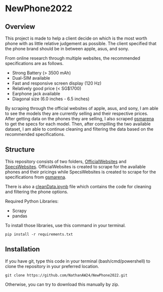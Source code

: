 # NewPhone2022

## Overview
This project is made to help a client decide on which is the most worth phone with as little relative judgement as possible. The client specified that the phone brand should be in between apple, asus, and sony.

From online research through multiple websites, the recommended specifications are as follows.
- Strong Battery (> 3500 mAh)
- Dual-SIM available
- Fast and responsive screen display (120 Hz)
- Relatively good price (< SG$1700)
- Earphone jack available
- Diagonal size (6.0 inches - 6.5 inches)

By scraping through the official websites of apple, asus, and sony, I am able to see the models they are currently selling and their respective prices. After getting data on the phones they are selling, I also scraped <a href='gsmarena.com'>gsmarena</a> to get the specs for each model. Then, after compilling the two available dataset, I am able to continue cleaning and filtering the data based on the recommended specifications.

## Structure
This repository consists of two folders, <a href='https://github.com/NathanAW24/NewPhone2022/tree/nathan-commits/OfficialWebsites'>OfficialWebsites</a> and <a href='https://github.com/NathanAW24/NewPhone2022/tree/nathan-commits/SpecsWebsites'>SpecsWebsites</a>. OfficialWebsites is created to scrape for the available phones and their pricings while SpecsWebsites is created to scrape for the specifications from <a href='gsmarena.com'>gsmarena</a>.

There is also a <a href='https://github.com/NathanAW24/NewPhone2022/blob/nathan-commits/cleanData.ipynb'>cleanData.ipynb</a> file which contains the code for cleaning and filtering the phone options.

Required Python Libraries:
- Scrapy
- pandas

To install those libraries, use this command in your terminal.
```
pip install -r requirements.txt
```

## Installation
If you have git, type this code in your terminal (bash/cmd/powershell) to clone the repository in your preferred location.
```
git clone https://github.com/NathanAW24/NewPhone2022.git
```
Otherwise, you can try to download this manually by zip.
